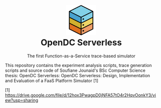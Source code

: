 <h1 align="center">
  <a href="http://opendc.org/">
    <img src="serverless-simulator/misc/artwork/logo.png" width="100" alt="OpenDC">
  </a>
  <br>
  OpenDC Serverless
</h1>
<p align="center">
The first Function-as-a-Service trace-based simulator
</p>

This repository contains the experiment analysis scripts, trace generation scripts and source code of Soufiane Jounaid's BSc Computer Science thesis: OpenDC Serverless: OpenDC Serverless: Design, Implementation and Evaluation of a FaaS Platform Simulator [1]


[1] https://drive.google.com/file/d/12hox3PwagpD0jNFA57tO4r2HqvOonkY3/view?usp=sharing
